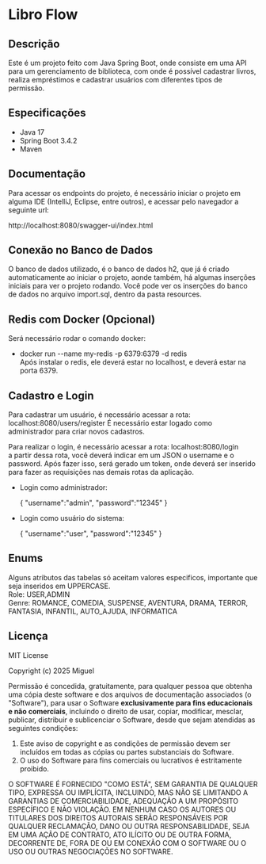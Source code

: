 
# Libro Flow

## Descrição
Este é um projeto feito com Java Spring Boot, onde consiste em uma API para um gerenciamento de biblioteca, com onde é possível cadastrar livros, realiza empréstimos e cadastrar usuários com diferentes tipos de permissão.

## Especificações
- Java 17
- Spring Boot 3.4.2
- Maven

## Documentação

Para acessar os endpoints do projeto, é necessário iniciar o projeto em alguma IDE (IntelliJ, Eclipse, entre outros), e acessar pelo navegador a seguinte url:<br/>

http://localhost:8080/swagger-ui/index.html

## Conexão no Banco de Dados
O banco de dados utilizado, é o banco de dados h2, que já é criado automaticamente ao iniciar o projeto, aonde também, há algumas inserções iniciais para ver o projeto rodando. Você pode ver os inserções do banco de dados no arquivo import.sql, dentro da pasta resources.

## Redis com Docker (Opcional)

Será necessário rodar o comando docker:
- docker run --name my-redis -p 6379:6379 -d redis <br/>
Após instalar o redis, ele deverá estar no localhost, e deverá estar na porta 6379.

## Cadastro e Login

Para cadastrar um usuário, é necessário acessar a rota:
localhost:8080/users/register
É necessário estar logado como administrador para criar novos cadastros. <br/>

Para realizar o login, é necessário acessar a rota:
localhost:8080/login <br/>
a partir dessa rota, você deverá indicar em um JSON o username e o password. Após fazer isso, será gerado um token, onde deverá ser inserido para fazer as requisições nas demais rotas da aplicação. <br/>

- Login como administrador:

    {
        "username":"admin",
        "password":"12345"
    }
- Login como usuário do sistema:

    {
        "username":"user",
        "password":"12345"
    }

## Enums

Alguns atributos das tabelas só aceitam valores especificos, importante que seja inseridos em UPPERCASE.
<br/>
Role: USER,ADMIN <br/>
Genre: ROMANCE, COMEDIA, SUSPENSE, AVENTURA, DRAMA, TERROR, FANTASIA, INFANTIL, AUTO_AJUDA, INFORMATICA


## Licença

MIT License

Copyright (c) 2025 Miguel 

Permissão é concedida, gratuitamente, para qualquer pessoa que obtenha uma cópia deste software e dos arquivos de documentação associados (o "Software"), para usar o Software **exclusivamente para fins educacionais e não comerciais**, incluindo o direito de usar, copiar, modificar, mesclar, publicar, distribuir e sublicenciar o Software, desde que sejam atendidas as seguintes condições:

1. Este aviso de copyright e as condições de permissão devem ser incluídos em todas as cópias ou partes substanciais do Software.
2. O uso do Software para fins comerciais ou lucrativos é estritamente proibido.

O SOFTWARE É FORNECIDO "COMO ESTÁ", SEM GARANTIA DE QUALQUER TIPO, EXPRESSA OU IMPLÍCITA, INCLUINDO, MAS NÃO SE LIMITANDO A GARANTIAS DE COMERCIABILIDADE, ADEQUAÇÃO A UM PROPÓSITO ESPECÍFICO E NÃO VIOLAÇÃO. EM NENHUM CASO OS AUTORES OU TITULARES DOS DIREITOS AUTORAIS SERÃO RESPONSÁVEIS POR QUALQUER RECLAMAÇÃO, DANO OU OUTRA RESPONSABILIDADE, SEJA EM UMA AÇÃO DE CONTRATO, ATO ILÍCITO OU DE OUTRA FORMA, DECORRENTE DE, FORA DE OU EM CONEXÃO COM O SOFTWARE OU O USO OU OUTRAS NEGOCIAÇÕES NO SOFTWARE.




